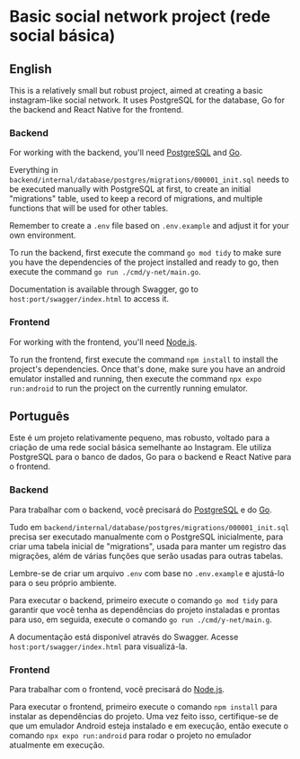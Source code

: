 # Basic social network project (rede social básica)

## English

This is a relatively small but robust project, aimed at creating a basic instagram-like social network. It uses PostgreSQL for the database, Go for the backend and React Native for the frontend.

### Backend

For working with the backend, you'll need [PostgreSQL](https://www.postgresql.org) and [Go](https://go.dev).

Everything in `backend/internal/database/postgres/migrations/000001_init.sql` needs to be executed manually with PostgreSQL at first, to create an initial "migrations" table, used to keep a record of migrations, and multiple functions that will be used for other tables.

Remember to create a `.env` file based on `.env.example` and adjust it for your own environment.

To run the backend, first execute the command `go mod tidy` to make sure you have the dependencies of the project installed and ready to go, then execute the command `go run ./cmd/y-net/main.go`.

Documentation is available through Swagger, go to `host:port/swagger/index.html` to access it.

### Frontend

For working with the frontend, you'll need [Node.js](https://nodejs.org).

To run the frontend, first execute the command `npm install` to install the project's dependencies. Once that's done, make sure you have an android emulator installed and running, then execute the command `npx expo run:android` to run the project on the currently running emulator.

## Português

Este é um projeto relativamente pequeno, mas robusto, voltado para a criação de uma rede social básica semelhante ao Instagram. Ele utiliza PostgreSQL para o banco de dados, Go para o backend e React Native para o frontend.

### Backend

Para trabalhar com o backend, você precisará do [PostgreSQL](https://www.postgresql.org) e do [Go](https://go.dev).

Tudo em `backend/internal/database/postgres/migrations/000001_init.sql` precisa ser executado manualmente com o PostgreSQL inicialmente, para criar uma tabela inicial de "migrations", usada para manter um registro das migrações, além de várias funções que serão usadas para outras tabelas.

Lembre-se de criar um arquivo `.env` com base no `.env.example` e ajustá-lo para o seu próprio ambiente.

Para executar o backend, primeiro execute o comando `go mod tidy` para garantir que você tenha as dependências do projeto instaladas e prontas para uso, em seguida, execute o comando `go run ./cmd/y-net/main.g`.

A documentação está disponível através do Swagger. Acesse `host:port/swagger/index.html` para visualizá-la.

### Frontend

Para trabalhar com o frontend, você precisará do [Node.js](https://nodejs.org).

Para executar o frontend, primeiro execute o comando `npm install` para instalar as dependências do projeto. Uma vez feito isso, certifique-se de que um emulador Android esteja instalado e em execução, então execute o comando `npx expo run:android` para rodar o projeto no emulador atualmente em execução.
